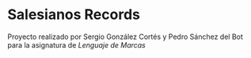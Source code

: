 # Salesianos Records

Proyecto realizado por Sergio González Cortés y Pedro Sánchez del Bot para la asignatura de *Lenguaje de Marcas*
